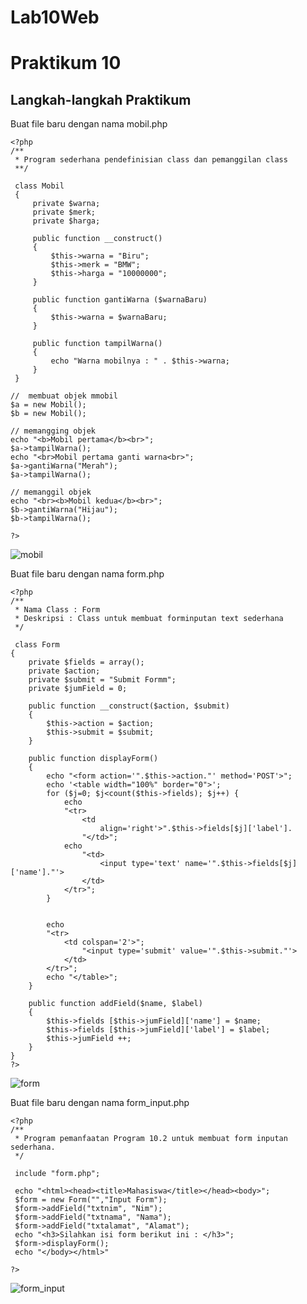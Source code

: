 # Lab10Web

# Praktikum 10

## Langkah-langkah Praktikum
Buat file baru dengan nama mobil.php
~~~
<?php 
/**
 * Program sederhana pendefinisian class dan pemanggilan class
 **/

 class Mobil
 {
     private $warna;
     private $merk;
     private $harga;

     public function __construct()
     {
         $this->warna = "Biru";
         $this->merk = "BMW";
         $this->harga = "10000000";
     }

     public function gantiWarna ($warnaBaru)
     {
         $this->warna = $warnaBaru;
     }

     public function tampilWarna()
     {
         echo "Warna mobilnya : " . $this->warna;
     }
 }

//  membuat objek mmobil
$a = new Mobil();
$b = new Mobil();

// memangging objek
echo "<b>Mobil pertama</b><br>";
$a->tampilWarna();
echo "<br>Mobil pertama ganti warna<br>";
$a->gantiWarna("Merah");
$a->tampilWarna();

// memanggil objek
echo "<br><b>Mobil kedua</b><br>";
$b->gantiWarna("Hijau");
$b->tampilWarna();

?>
~~~
![mobil](https://user-images.githubusercontent.com/81541764/121750801-42d7a280-cb37-11eb-8ab9-31083e3820cc.JPG)

Buat file baru dengan nama form.php
~~~
<?php 
/**
 * Nama Class : Form
 * Deskripsi : Class untuk membuat forminputan text sederhana
 */

 class Form
{
    private $fields = array();
    private $action;
    private $submit = "Submit Formm";
    private $jumField = 0;

    public function __construct($action, $submit)
    {
        $this->action = $action;
        $this->submit = $submit;
    }

    public function displayForm()
    {
        echo "<form action='".$this->action."' method='POST'>";
        echo '<table width="100%" border="0">';
        for ($j=0; $j<count($this->fields); $j++) {
            echo 
            "<tr>
                <td
                    align='right'>".$this->fields[$j]['label'].
                "</td>";
            echo 
                "<td>
                    <input type='text' name='".$this->fields[$j]['name']."'>
                </td>
            </tr>";
        }

    
        echo
        "<tr>
            <td colspan='2'>";
                "<input type='submit' value='".$this->submit."'>
            </td>
        </tr>";
        echo "</table>";
    }

    public function addField($name, $label)
    {
        $this->fields [$this->jumField]['name'] = $name;
        $this->fields [$this->jumField]['label'] = $label;
        $this->jumField ++;
    }
}
?>
~~~
![form](https://user-images.githubusercontent.com/81541764/121750986-90eca600-cb37-11eb-8cad-3f00de61ce4f.JPG)

Buat file baru dengan nama form_input.php
~~~
<?php 
/**
 * Program pemanfaatan Program 10.2 untuk membuat form inputan sederhana.
 */

 include "form.php";

 echo "<html><head><title>Mahasiswa</title></head><body>";
 $form = new Form("","Input Form");
 $form->addField("txtnim", "Nim");
 $form->addField("txtnama", "Nama");
 $form->addField("txtalamat", "Alamat");
 echo "<h3>Silahkan isi form berikut ini : </h3>";
 $form->displayForm();
 echo "</body></html>"

?>
~~~
![form_input](https://user-images.githubusercontent.com/81541764/121751152-d315e780-cb37-11eb-90b7-4afd26c44b8b.JPG)
